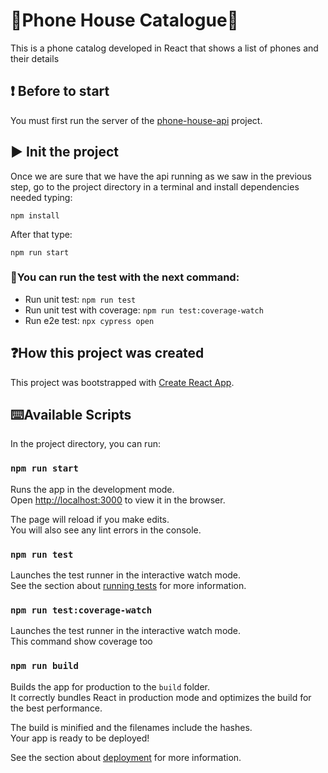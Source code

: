 # 📱Phone House Catalogue📱

This is a phone catalog developed in React that shows a list of phones and their details

## ❗️ Before to start
You must first run the server of the [phone-house-api](https://github.com/FranciscoValdesoiro/phone-house-api) project.

## ▶️ Init the project
Once we are sure that we have the api running as we saw in the previous step, go to the project directory in a terminal and install dependencies needed typing:

`npm install`


After that type: 

`npm run start`

### 🔧You can run the test with the next command:

-  Run unit test:  `npm run test`
-  Run unit test with coverage: `npm run test:coverage-watch`
-  Run e2e test: `npx cypress open`

## ❓How this project was created
This project was bootstrapped with [Create React App](https://github.com/facebook/create-react-app).

## ⌨️Available Scripts

In the project directory, you can run:

### `npm run start`

Runs the app in the development mode.<br />
Open [http://localhost:3000](http://localhost:3000) to view it in the browser.

The page will reload if you make edits.<br />
You will also see any lint errors in the console.

### `npm run test`

Launches the test runner in the interactive watch mode.<br />
See the section about [running tests](https://facebook.github.io/create-react-app/docs/running-tests) for more information.

### `npm run test:coverage-watch`

Launches the test runner in the interactive watch mode.<br />
This command show coverage too

### `npm run build`

Builds the app for production to the `build` folder.<br />
It correctly bundles React in production mode and optimizes the build for the best performance.

The build is minified and the filenames include the hashes.<br />
Your app is ready to be deployed!

See the section about [deployment](https://facebook.github.io/create-react-app/docs/deployment) for more information.

